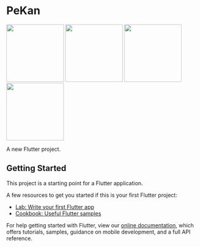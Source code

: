 # PeKan

<img src="https://user-images.githubusercontent.com/30197099/100492244-02957180-315d-11eb-8fe2-16fe779e3412.jpg" width="150"> <img src="https://user-images.githubusercontent.com/30197099/100492249-04f7cb80-315d-11eb-97c3-a571b4b437e7.jpg" width="150"> <img src="https://user-images.githubusercontent.com/30197099/100492251-0923e900-315d-11eb-99ab-be4dc08421e4.jpg" width="150"> <img src="https://user-images.githubusercontent.com/30197099/100492253-0a551600-315d-11eb-9dcb-44531e0707a4.jpg" width="150">

A new Flutter project.

## Getting Started

This project is a starting point for a Flutter application.

A few resources to get you started if this is your first Flutter project:

- [Lab: Write your first Flutter app](https://flutter.dev/docs/get-started/codelab)
- [Cookbook: Useful Flutter samples](https://flutter.dev/docs/cookbook)

For help getting started with Flutter, view our
[online documentation](https://flutter.dev/docs), which offers tutorials,
samples, guidance on mobile development, and a full API reference.
